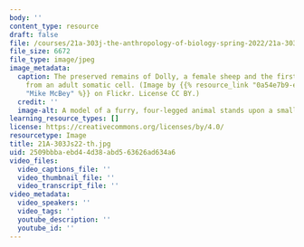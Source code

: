 ```yaml
---
body: ''
content_type: resource
draft: false
file: /courses/21a-303j-the-anthropology-of-biology-spring-2022/21a-303js22-th.jpg
file_size: 6672
file_type: image/jpeg
image_metadata:
  caption: The preserved remains of Dolly, a female sheep and the first mammal cloned
    from an adult somatic cell. (Image by {{% resource_link "0a54e7b9-e34e-41a8-8b74-5cb217a452e8"
    "Mike McBey" %}} on Flickr. License CC BY.)
  credit: ''
  image-alt: A model of a furry, four-legged animal stands upon a small platform.
learning_resource_types: []
license: https://creativecommons.org/licenses/by/4.0/
resourcetype: Image
title: 21A-303Js22-th.jpg
uid: 2509bbba-ebd4-4d38-abd5-63626ad634a6
video_files:
  video_captions_file: ''
  video_thumbnail_file: ''
  video_transcript_file: ''
video_metadata:
  video_speakers: ''
  video_tags: ''
  youtube_description: ''
  youtube_id: ''
---
```

